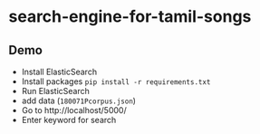 ﻿# search-engine-for-tamil-songs
Demo
---
* Install ElasticSearch
* Install packages `pip install -r requirements.txt`
* Run ElasticSearch
* add data (`180071Pcorpus.json`)
* Go to http://localhost/5000/
* Enter keyword for search
